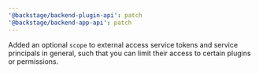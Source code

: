 ```yaml
---
'@backstage/backend-plugin-api': patch
'@backstage/backend-app-api': patch
---
```


Added an optional `scope` to external access service tokens and service principals in general, such that you can limit their access to certain plugins or permissions.
